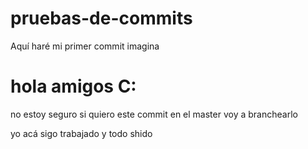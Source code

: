 # pruebas-de-commits

Aquí haré mi primer commit
imagina <h1> hola amigos C: </h1>

no estoy seguro si quiero este commit en el master
voy a branchearlo

yo acá sigo trabajado y todo shido
